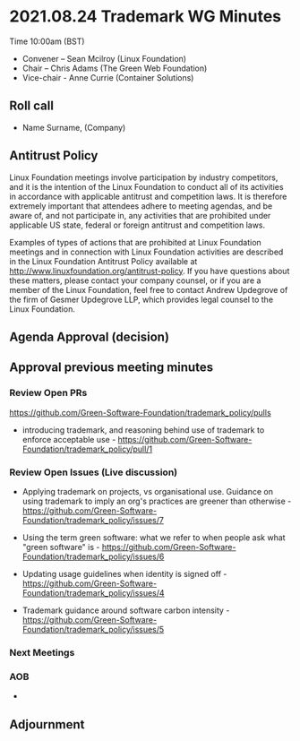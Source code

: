 # 2021.08.24 Trademark WG Minutes 

Time 10:00am (BST)

- Convener –  Sean Mcilroy (Linux Foundation)
- Chair – Chris Adams (The Green Web Foundation)
- Vice-chair - Anne Currie (Container Solutions)
  
## Roll call

* Name Surname, (Company)  
  
## Antitrust Policy
Linux Foundation meetings involve participation by industry competitors, and it is the intention of the Linux Foundation to conduct all of its activities in accordance with applicable antitrust and competition laws. It is therefore extremely important that attendees adhere to meeting agendas, and be aware of, and not participate in, any activities that are prohibited under applicable US state, federal or foreign antitrust and competition laws.

Examples of types of actions that are prohibited at Linux Foundation meetings and in connection with Linux Foundation activities are described in the Linux Foundation Antitrust Policy available at http://www.linuxfoundation.org/antitrust-policy. If you have questions about these matters, please contact your company counsel, or if you are a member of the Linux Foundation, feel free to contact Andrew Updegrove of the firm of Gesmer Updegrove LLP, which provides legal counsel to the Linux Foundation.
  
## Agenda Approval (decision) 
  
## Approval previous meeting minutes

### Review Open PRs 

https://github.com/Green-Software-Foundation/trademark_policy/pulls

- introducing trademark, and reasoning behind use of trademark to enforce acceptable use - https://github.com/Green-Software-Foundation/trademark_policy/pull/1

### Review Open Issues (Live discussion)

- Applying trademark on projects, vs organisational use. Guidance on using trademark to imply an org's practices are greener than otherwise - https://github.com/Green-Software-Foundation/trademark_policy/issues/7

- Using the term green software: what we refer to when people ask what "green software" is - https://github.com/Green-Software-Foundation/trademark_policy/issues/6

- Updating usage guidelines when identity is signed off - https://github.com/Green-Software-Foundation/trademark_policy/issues/4

- Trademark guidance around software carbon intensity - https://github.com/Green-Software-Foundation/trademark_policy/issues/5


### Next Meetings

### AOB
* 

## Adjournment
